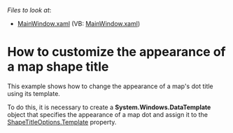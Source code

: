 <!-- default file list -->
*Files to look at*:

* [MainWindow.xaml](./CS/ShapeTitleTemplate/MainWindow.xaml) (VB: [MainWindow.xaml](./VB/ShapeTitleTemplate/MainWindow.xaml))
<!-- default file list end -->
# How to customize the appearance of a map shape title


<p>This example shows how to change the appearance of a map's dot  title  using  its template.      </p><p>To do this, it is necessary to create a <strong>System.Windows.DataTemplate</strong> object that specifies the appearance of a map dot and assign it to the <a href="http://documentation.devexpress.com/#WPF/DevExpressXpfMapShapeTitleOptions_Templatetopic"><u>ShapeTitleOptions.Template</u></a> property. </p>

<br/>


